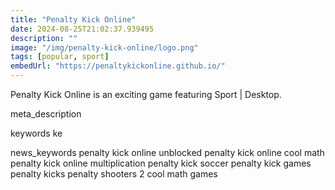 ```yaml
---
title: "Penalty Kick Online"
date: 2024-08-25T21:02:37.939495
description: ""
image: "/img/penalty-kick-online/logo.png"
tags: [popular, sport]
embedUrl: "https://penaltykickonline.github.io/"
---
```


Penalty Kick Online is an exciting game featuring Sport | Desktop.

meta_description



keywords
ke


news_keywords
penalty kick online unblocked penalty kick online cool math penalty kick online multiplication penalty kick soccer penalty kick games penalty kicks penalty shooters 2 cool math games
